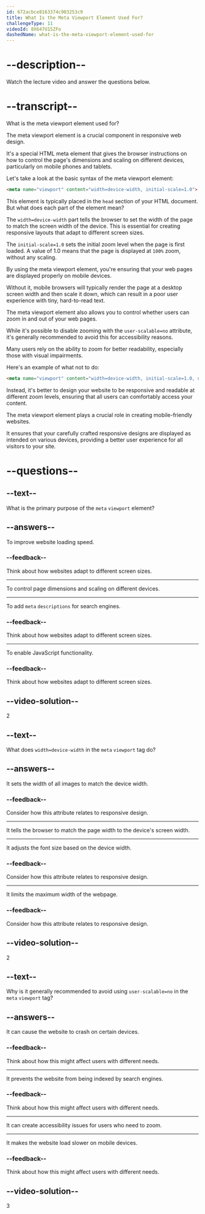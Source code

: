 ```yaml
---
id: 672acbce8163374c903253c9
title: What Is the Meta Viewport Element Used For?
challengeType: 11
videoId: 8X647U15ZFo
dashedName: what-is-the-meta-viewport-element-used-for
---
```


# --description--

Watch the lecture video and answer the questions below.

# --transcript--

What is the meta viewport element used for?

The meta viewport element is a crucial component in responsive web design.

It's a special HTML meta element that gives the browser instructions on how to control the page's dimensions and scaling on different devices, particularly on mobile phones and tablets.

Let's take a look at the basic syntax of the meta viewport element:

```html
<meta name="viewport" content="width=device-width, initial-scale=1.0">
```

This element is typically placed in the `head` section of your HTML document. But what does each part of the element mean?

The `width=device-width` part tells the browser to set the width of the page to match the screen width of the device. This is essential for creating responsive layouts that adapt to different screen sizes.

The `initial-scale=1.0` sets the initial zoom level when the page is first loaded. A value of 1.0 means that the page is displayed at `100%` zoom, without any scaling.

By using the meta viewport element, you're ensuring that your web pages are displayed properly on mobile devices.

Without it, mobile browsers will typically render the page at a desktop screen width and then scale it down, which can result in a poor user experience with tiny, hard-to-read text.

The meta viewport element also allows you to control whether users can zoom in and out of your web pages.

While it's possible to disable zooming with the `user-scalable=no` attribute, it's generally recommended to avoid this for accessibility reasons.

Many users rely on the ability to zoom for better readability, especially those with visual impairments.

Here's an example of what not to do:

```html
<meta name="viewport" content="width=device-width, initial-scale=1.0, user-scalable=no">
```

Instead, it's better to design your website to be responsive and readable at different zoom levels, ensuring that all users can comfortably access your content.

The meta viewport element plays a crucial role in creating mobile-friendly websites.

It ensures that your carefully crafted responsive designs are displayed as intended on various devices, providing a better user experience for all visitors to your site.

# --questions--

## --text--

What is the primary purpose of the `meta` `viewport` element?

## --answers--

To improve website loading speed.

### --feedback--

Think about how websites adapt to different screen sizes.

---

To control page dimensions and scaling on different devices.

---

To add `meta` `descriptions` for search engines.

### --feedback--

Think about how websites adapt to different screen sizes.

---

To enable JavaScript functionality.

### --feedback--

Think about how websites adapt to different screen sizes.

## --video-solution--

2

## --text--

What does `width=device-width` in the `meta` `viewport` tag do?

## --answers--

It sets the width of all images to match the device width.

### --feedback--

Consider how this attribute relates to responsive design.

---

It tells the browser to match the page width to the device's screen width.

---

It adjusts the font size based on the device width.

### --feedback--

Consider how this attribute relates to responsive design.

---

It limits the maximum width of the webpage.

### --feedback--

Consider how this attribute relates to responsive design.

## --video-solution--

2

## --text--

Why is it generally recommended to avoid using `user-scalable=no` in the `meta` `viewport` tag?

## --answers--

It can cause the website to crash on certain devices.

### --feedback--

Think about how this might affect users with different needs.

---

It prevents the website from being indexed by search engines.

### --feedback--

Think about how this might affect users with different needs.

---

It can create accessibility issues for users who need to zoom.

---

It makes the website load slower on mobile devices.

### --feedback--

Think about how this might affect users with different needs.

## --video-solution--

3
